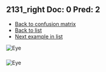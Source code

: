 ## 2131_right Doc: 0 Pred: 2
- [Back to confusion matrix](https://github.com/juliandewit/kaggle_retinopathy/blob/master/matrix.md)
- [Back to list](https://github.com/juliandewit/kaggle_retinopathy/blob/master/lists/02/list.md)
- [Next example in list](https://github.com/juliandewit/kaggle_retinopathy/blob/master/lists/02/21/21320_right.md)

![Eye](https://retinopaty.blob.core.windows.net/size1024/2131_right_0.jpeg)

### 

![Eye]()
